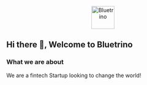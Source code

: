 <p align="center">
  <a href="https://www.bluetrino.com">
    <img alt="Bluetrino" src="https://www.bluetrino.com/img/icon.png" width="60" />
  </a>
</p>


## Hi there 👋, Welcome to Bluetrino

### What we are about

We are a fintech Startup looking to change the world!

<!--

**Here are some ideas to get you started:**

🙋‍♀️ A short introduction - what is your organization all about?
🌈 Contribution guidelines - how can the community get involved?
👩‍💻 Useful resources - where can the community find your docs? Is there anything else the community should know?
🍿 Fun facts - what does your team eat for breakfast?
🧙 Remember, you can do mighty things with the power of [Markdown](https://docs.github.com/github/writing-on-github/getting-started-with-writing-and-formatting-on-github/basic-writing-and-formatting-syntax)
-->
